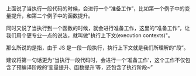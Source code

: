 上面说了当执行一段代码的时候，会进行一个“准备工作”，比如第一个例子中的变量提升，和第二个例子中的函数提升。

同时又说了当执行到一个函数的时候，就会进行准备工作，这里的“准备工作”，让我们用个更专业一点的说法，就叫做"执行上下文(execution contexts)"。

那么所说的是指，由于 JS 是一段一段执行，执行上下文就是我们所理解的“段”。

建议将第一句话更为“当执行一段代码时，会进行一个‘准备工作’，这个工作不仅包含了预编译阶段的‘变量提升、函数提升’等，还包含了执行阶段~”
